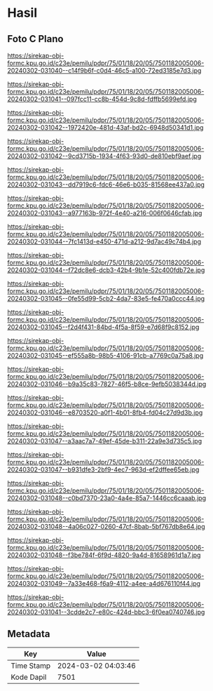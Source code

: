 # Hasil

## Foto C Plano

https://sirekap-obj-formc.kpu.go.id/c23e/pemilu/pdpr/75/01/18/20/05/7501182005006-20240302-031040--c14f9b6f-c0d4-46c5-a100-72ed3185e7d3.jpg

https://sirekap-obj-formc.kpu.go.id/c23e/pemilu/pdpr/75/01/18/20/05/7501182005006-20240302-031041--097fcc11-cc8b-454d-9c8d-fdffb5699efd.jpg

https://sirekap-obj-formc.kpu.go.id/c23e/pemilu/pdpr/75/01/18/20/05/7501182005006-20240302-031042--1972420e-481d-43af-bd2c-6948d50341d1.jpg

https://sirekap-obj-formc.kpu.go.id/c23e/pemilu/pdpr/75/01/18/20/05/7501182005006-20240302-031042--9cd3715b-1934-4f63-93d0-de810ebf9aef.jpg

https://sirekap-obj-formc.kpu.go.id/c23e/pemilu/pdpr/75/01/18/20/05/7501182005006-20240302-031043--dd7919c6-fdc6-46e6-b035-81568ee437a0.jpg

https://sirekap-obj-formc.kpu.go.id/c23e/pemilu/pdpr/75/01/18/20/05/7501182005006-20240302-031043--a977163b-972f-4e40-a216-006f0646cfab.jpg

https://sirekap-obj-formc.kpu.go.id/c23e/pemilu/pdpr/75/01/18/20/05/7501182005006-20240302-031044--7fc1413d-e450-471d-a212-9d7ac49c74b4.jpg

https://sirekap-obj-formc.kpu.go.id/c23e/pemilu/pdpr/75/01/18/20/05/7501182005006-20240302-031044--f72dc8e6-dcb3-42b4-9b1e-52c400fdb72e.jpg

https://sirekap-obj-formc.kpu.go.id/c23e/pemilu/pdpr/75/01/18/20/05/7501182005006-20240302-031045--0fe55d99-5cb2-4da7-83e5-fe470a0ccc44.jpg

https://sirekap-obj-formc.kpu.go.id/c23e/pemilu/pdpr/75/01/18/20/05/7501182005006-20240302-031045--f2d4f431-84bd-4f5a-8f59-e7d68f9c8152.jpg

https://sirekap-obj-formc.kpu.go.id/c23e/pemilu/pdpr/75/01/18/20/05/7501182005006-20240302-031045--ef555a8b-98b5-4106-91cb-a7769c0a75a8.jpg

https://sirekap-obj-formc.kpu.go.id/c23e/pemilu/pdpr/75/01/18/20/05/7501182005006-20240302-031046--b9a35c83-7827-46f5-b8ce-9efb5038344d.jpg

https://sirekap-obj-formc.kpu.go.id/c23e/pemilu/pdpr/75/01/18/20/05/7501182005006-20240302-031046--e8703520-a0f1-4b01-8fb4-fd04c27d9d3b.jpg

https://sirekap-obj-formc.kpu.go.id/c23e/pemilu/pdpr/75/01/18/20/05/7501182005006-20240302-031047--a3aac7a7-49ef-45de-b311-22a9e3d735c5.jpg

https://sirekap-obj-formc.kpu.go.id/c23e/pemilu/pdpr/75/01/18/20/05/7501182005006-20240302-031047--b931dfe3-2bf9-4ec7-963d-ef2dffee65eb.jpg

https://sirekap-obj-formc.kpu.go.id/c23e/pemilu/pdpr/75/01/18/20/05/7501182005006-20240302-031048--c0bd7370-23a0-4a4e-85a7-1446cc6caaab.jpg

https://sirekap-obj-formc.kpu.go.id/c23e/pemilu/pdpr/75/01/18/20/05/7501182005006-20240302-031048--4a06c027-0260-47cf-8bab-5bf767db8e64.jpg

https://sirekap-obj-formc.kpu.go.id/c23e/pemilu/pdpr/75/01/18/20/05/7501182005006-20240302-031048--f3be784f-6f9d-4820-9a4d-81658961d1a7.jpg

https://sirekap-obj-formc.kpu.go.id/c23e/pemilu/pdpr/75/01/18/20/05/7501182005006-20240302-031049--7a33e468-f6a9-4112-a4ee-a4d676110f44.jpg

https://sirekap-obj-formc.kpu.go.id/c23e/pemilu/pdpr/75/01/18/20/05/7501182005006-20240302-031041--3cdde2c7-e80c-424d-bbc3-6f0ea0740746.jpg


## Metadata

| Key        | Value               |
| ---------- | ------------------- |
| Time Stamp | 2024-03-02 04:03:46 |
| Kode Dapil | 7501                |



